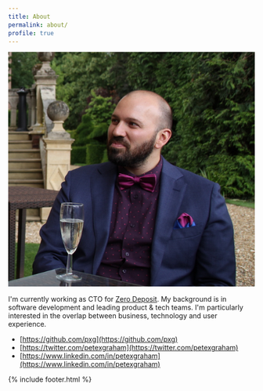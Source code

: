 ```yaml
---
title: About
permalink: about/
profile: true
---
```

<img class="center" src="/assets/images/pete_graham.jpg" alt="Image of Pete Graham wearing a nice suit"/>

I'm currently working as CTO for [Zero Deposit](https://zerodeposit.com/). My background is in software development and leading product & tech teams. I'm particularly interested in the overlap between business, technology and user experience.

 - [https://github.com/pxg](https://github.com/pxg)
 - [https://twitter.com/petexgraham](https://twitter.com/petexgraham)
 - [https://www.linkedin.com/in/petexgraham](https://www.linkedin.com/in/petexgraham)

{% include footer.html %}

